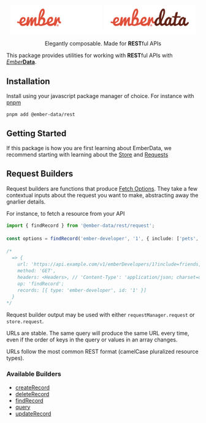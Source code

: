 <p align="center">
  <img
    class="project-logo"
    src="./ember-data-logo-dark.svg#gh-dark-mode-only"
    alt="EmberData REST"
    width="240px"
    title="EmberData REST"
    />
  <img
    class="project-logo"
    src="./ember-data-logo-light.svg#gh-light-mode-only"
    alt="EmberData REST"
    width="240px"
    title="EmberData REST"
    />
</p>

<p align="center">Elegantly composable. Made for <strong>REST</strong>ful APIs</p>

This package provides utilities for working with **REST**ful APIs with [*Ember***Data**](https://github.com/emberjs/data/).

## Installation

Install using your javascript package manager of choice. For instance with [pnpm](https://pnpm.io/)

```no-highlight
pnpm add @ember-data/rest
```

## Getting Started

If this package is how you are first learning about EmberData, we recommend starting with learning about the [Store](https://github.com/emberjs/data/blob/main/packages/store/README.md) and [Requests](https://github.com/emberjs/data/blob/main/packages/request/README.md)

## Request Builders

Request builders are functions that produce [Fetch Options](https://developer.mozilla.org/en-US/docs/Web/API/Fetch_API). They take a few contextual inputs about the request you want to make, abstracting away the gnarlier details.

For instance, to fetch a resource from your API

```ts
import { findRecord } from '@ember-data/rest/request';

const options = findRecord('ember-developer', '1', { include: ['pets', 'friends'] });

/*
  => {
    url: 'https://api.example.com/v1/emberDevelopers/1?include=friends,pets',
    method: 'GET',
    headers: <Headers>, // 'Content-Type': 'application/json; charset=utf-8'
    op: 'findRecord';
    records: [{ type: 'ember-developer', id: '1' }]
  }
*/
```

Request builder output may be used with either `requestManager.request` or `store.request`.

URLs are stable. The same query will produce the same URL every time, even if the order of keys in
the query or values in an array changes.

URLs follow the most common REST format (camelCase pluralized resource types).

### Available Builders

- [createRecord]()
- [deleteRecord]()
- [findRecord]()
- [query]()
- [updateRecord]()
